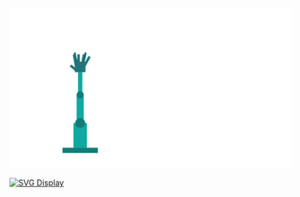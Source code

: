 [![](https://raw.githubusercontent.com/cyanavocado/cyanavocado/main/template.svg)](https://bio.site/derekservin)

[![SVG Display](https://cyanavocado.github.io/cyanavocado/)](https://bio.site/derekservin)
